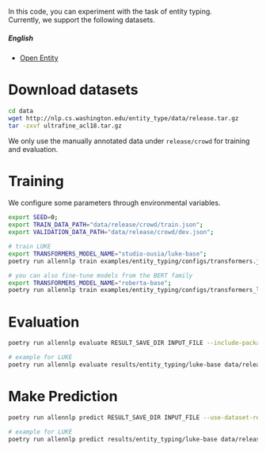 In this code, you can experiment with the task of entity typing.  
Currently, we support the following datasets.


#####  English 
* [Open Entity](https://www.aclweb.org/anthology/P18-1009/)

# Download datasets
```bash
cd data
wget http://nlp.cs.washington.edu/entity_type/data/release.tar.gz
tar -zxvf ultrafine_acl18.tar.gz
```

We only use the manually annotated data under `release/crowd` for training and evaluation.

# Training
We configure some parameters through environmental variables.
```bash
export SEED=0;
export TRAIN_DATA_PATH="data/release/crowd/train.json";
export VALIDATION_DATA_PATH="data/release/crowd/dev.json";

# train LUKE
export TRANSFORMERS_MODEL_NAME="studio-ousia/luke-base";
poetry run allennlp train examples/entity_typing/configs/transformers.jsonnet -s results/entity_typing/luke-base --include-package examples -o '{"trainer": {"cuda_device": 0}}'

# you can also fine-tune models from the BERT family
export TRANSFORMERS_MODEL_NAME="roberta-base";
poetry run allennlp train examples/entity_typing/configs/transformers_luke.jsonnet  -s results/entity_typing/roberta-base --include-package examples
```

# Evaluation
```bash
poetry run allennlp evaluate RESULT_SAVE_DIR INPUT_FILE --include-package examples --output-file OUTPUT_FILE 

# example for LUKE
poetry run allennlp evaluate results/entity_typing/luke-base data/release/crowd/test.json --include-package examples --output-file results/entity_typing/luke-base/metrics_test.json --cuda 0
```

# Make Prediction
```bash
poetry run allennlp predict RESULT_SAVE_DIR INPUT_FILE --use-dataset-reader --include-package examples --cuda-device CUDA_DEVICE --output-file OUTPUT_FILE

# example for LUKE
poetry run allennlp predict results/entity_typing/luke-base data/release/crowd/dev.json --use-dataset-reader --include-package examples --cuda-device 0 --output-file results/entity_typing/luke-base/prediction.json
```

